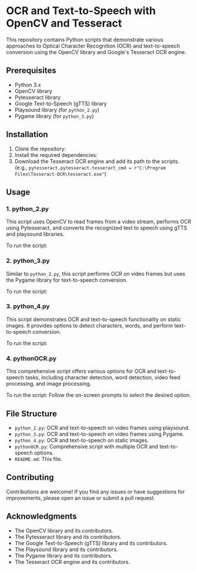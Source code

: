 # OCR and Text-to-Speech with OpenCV and Tesseract

This repository contains Python scripts that demonstrate various approaches to Optical Character Recognition (OCR) and text-to-speech conversion using the OpenCV library and Google's Tesseract OCR engine.

## Prerequisites

- Python 3.x
- OpenCV library
- Pytesseract library
- Google Text-to-Speech (gTTS) library
- Playsound library (for `python_2.py`)
- Pygame library (for `python_3.py`)

## Installation

1. Clone the repository:
2. Install the required dependencies:
3. Download the Tesseract OCR engine and add its path to the scripts. (e.g., `pytesseract.pytesseract.tesseract_cmd = r"C:\Program Files\Tesseract-OCR\tesseract.exe"`)

## Usage

### 1. python_2.py

This script uses OpenCV to read frames from a video stream, performs OCR using Pytesseract, and converts the recognized text to speech using gTTS and playsound libraries.

To run the script:
### 2. python_3.py

Similar to `python_2.py`, this script performs OCR on video frames but uses the Pygame library for text-to-speech conversion.

To run the script:
### 3. python_4.py

This script demonstrates OCR and text-to-speech functionality on static images. It provides options to detect characters, words, and perform text-to-speech conversion.

To run the script:
### 4. pythonOCR.py

This comprehensive script offers various options for OCR and text-to-speech tasks, including character detection, word detection, video feed processing, and image processing.

To run the script:
Follow the on-screen prompts to select the desired option.

## File Structure

- `python_2.py`: OCR and text-to-speech on video frames using playsound.
- `python_3.py`: OCR and text-to-speech on video frames using Pygame.
- `python_4.py`: OCR and text-to-speech on static images.
- `pythonOCR.py`: Comprehensive script with multiple OCR and text-to-speech options.
- `README.md`: This file.

## Contributing

Contributions are welcome! If you find any issues or have suggestions for improvements, please open an issue or submit a pull request.

## Acknowledgments

- The OpenCV library and its contributors.
- The Pytesseract library and its contributors.
- The Google Text-to-Speech (gTTS) library and its contributors.
- The Playsound library and its contributors.
- The Pygame library and its contributors.
- The Tesseract OCR engine and its contributors.
